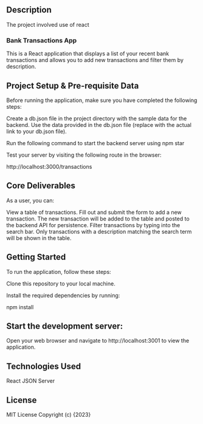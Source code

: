 ## Description
The project involved use of react


### Bank Transactions App
This is a React application that displays a list of your recent bank transactions and allows you to add new transactions and filter them by description.

## Project Setup & Pre-requisite Data
Before running the application, make sure you have completed the following steps:

Create a db.json file in the project directory with the sample data for the backend. Use the data provided in the db.json file (replace with the actual link to your db.json file).

Run the following command to start the backend server using 
npm star

Test your server by visiting the following route in the browser:

http://localhost:3000/transactions

## Core Deliverables
As a user, you can:

View a table of transactions.
Fill out and submit the form to add a new transaction. The new transaction will be added to the table and posted to the backend API for persistence.
Filter transactions by typing into the search bar. Only transactions with a description matching the search term will be shown in the table.

## Getting Started
To run the application, follow these steps:

Clone this repository to your local machine.

Install the required dependencies by running:

npm install

## Start the development server:

Open your web browser and navigate to http://localhost:3001 to view the application.

## Technologies Used
React
JSON Server

## License
MIT License Copyright (c) {2023} 